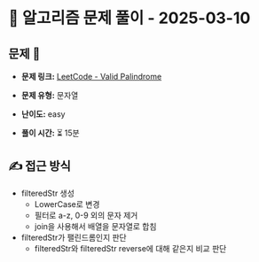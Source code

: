# 📝 알고리즘 문제 풀이 - 2025-03-10

## 문제 📖

- **문제 링크:** [LeetCode - Valid Palindrome](https://leetcode.com/problems/valid-palindrome/)

- **문제 유형:** 문자열

- **난이도:** easy

- **풀이 시간:** ⏳ 15분

## ✍ 접근 방식

<!-- (어떤 방법으로 접근했는지 설명) -->
<!-- (다른 풀이를 참고했다면 어떤걸 배웠는지) -->
- filteredStr 생성
  - LowerCase로 변경
  - 필터로 a-z, 0-9 외의 문자 제거
  - join을 사용해서 배열을 문자열로 합침
- filteredStr가 팰린드롬인지 판단
    - filteredStr와 filteredStr reverse에 대해 같은지 비교 판단